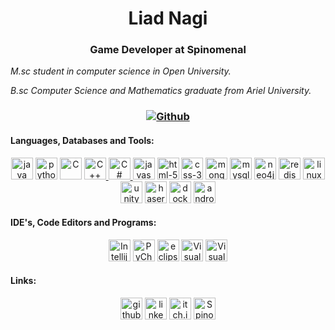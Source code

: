 <h1 align="center">Liad Nagi
<h3 align="center">Game Developer at Spinomenal</h3></h1>




<p align="center"><i>

M.sc student in computer science in Open University.

B.sc Computer Science and Mathematics graduate from Ariel University.

</i></p>

<h3 align="center"> 


[![Github](https://img.shields.io/github/followers/LIADN7?label=Followers&style=social)](https://github.com/LIADN7)

</h3>


<h4 align="left">Languages, Databases and Tools:</h4>
<p align="center">
<a href="https://www.java.com" target="Java"> <img src="https://github.com/get-icon/geticon/blob/master/icons/java.svg" alt="java" width="35" height="35"/></a>
<a href="https://www.python.org" target="Python"> <img src="https://github.com/get-icon/geticon/blob/master/icons/python.svg" alt="python" width="35" height="35"/></a>
<a href="https://en.wikipedia.org/wiki/C_(programming_language)" title="C"> <img src="https://github.com/get-icon/geticon/blob/master/icons/c.svg" alt="C" width="35" height="35"/></a>
<a href="https://www.cplusplus.com/" title="C++"> <img src="https://github.com/get-icon/geticon/blob/master/icons/c-plusplus.svg" alt="C++" width="35" height="35"/>  </a>
<a href="https://www.c-sharpcorner.com/" title="C#"> <img src="https://github.com/get-icon/geticon/blob/master/icons/c-sharp.svg" alt="C#" width="35" height="35"/>  </a>
<a href="https://developer.mozilla.org/he/docs/Web/JavaScript"> <img src="https://github.com/get-icon/geticon/blob/master/icons/javascript.svg" alt="javascript" width="35" height="35"/></a>
<a href="https://developer.mozilla.org/he/docs/Web/HTML"> <img src="https://github.com/get-icon/geticon/blob/master/icons/html-5.svg" alt="html-5" width="35" height="35"/></a>
<a href="https://developer.mozilla.org/en-US/docs/Web/CSS"> <img src="https://github.com/get-icon/geticon/blob/master/icons/css-3.svg" alt="css-3" width="35" height="35"/></a>
<a href="https://www.mongodb.com/"> <img src="https://img.icons8.com/color/50/000000/mongodb.png" alt="mongodb" width="35" height="35"/></a>
<a href="https://www.mysql.com/"> <img src="https://github.com/get-icon/geticon/blob/master/icons/mysql.svg" alt="mysql" width="35" height="35"/></a>
<a href="https://neo4j.com/"> <img src="https://iconape.com/wp-content/files/qy/83705/svg/neo4j.svg" alt="neo4j" width="35" height="35"/></a>
<a href="https://redis.io/"> <img src="https://cdn.iconscout.com/icon/free/png-256/redis-83994.png" alt="redis" width="35" height="35"/></a>
<a href="https://www.linux.org/"> <img src="https://github.com/get-icon/geticon/blob/master/icons/linux-tux.svg" alt="linux" width="35" height="35"/></a>
<a href="https://unity.com/"> <img src="https://w7.pngwing.com/pngs/426/535/png-transparent-unity-new-logo-tech-companies-thumbnail.png" alt="unity" width="35" height="35"/></a>  
<a href="https://phaser.io/" target="git"> <img src="https://github.com/photonstorm/phaser/blob/v2.6.2/resources/Phaser%20Logo/PNG/Phaser-Logo-Small.png" alt="haser" width="35" height="35"/></a>
<a href="https://www.docker.com/"> <img src="https://github.com/get-icon/geticon/blob/master/icons/docker-icon.svg" alt="docker" width="35" height="35"/></a>
<a href="https://developer.android.com/" target="git"> <img src="https://cdn.worldvectorlogo.com/logos/android-studio-1.svg" alt="android studio" width="35" height="35"/></a>



</p>

<h4 align="left">IDE's, Code Editors and Programs:</h4>
<p align="center">
<a href="https://www.jetbrains.com/idea/" title="Intellij IDEA"> <img src="https://github.com/get-icon/geticon/blob/master/icons/intellij-idea.svg" alt="Intellij IDEA" width="35" height="35"/></a>  
<a href="https://www.jetbrains.com/pycharm/" target="PyCharm"> <img src="https://github.com/get-icon/geticon/blob/master/icons/pycharm.svg" alt="PyCharm" width="35" height="35"/></a>
<a href="https://www.eclipse.org/" title="eclipse"> <img src="https://github.com/get-icon/geticon/blob/master/icons/eclipse.svg" alt="eclipse" width="35" height="35"/></a> 
<a href="https://code.visualstudio.com/" title="Visual Studio Code"> <img src="https://github.com/get-icon/geticon/blob/master/icons/visual-studio-code.svg" alt="Visual Studio Code" width="35" height="35"/></a>  
<a href="https://code.visualstudio.com/" title="Visual Studio"> <img src="https://github.com/get-icon/geticon/blob/master/icons/visual-studio.svg" alt="Visual Studio" width="35" height="35"/></a>  
</p>

<h4 align="left">Links:</h4>
<p align="center">
<a href="https://github.com/LIADN7"> <img src="https://cdn3.iconfinder.com/data/icons/inficons/512/github.png" alt="github" width="35" height="35"/></a>
<a href="https://www.linkedin.com/in/liad-nagi/"> <img src="https://github.com/get-icon/geticon/blob/master/icons/linkedin-icon.svg" alt="linkedin" width="35" height="35"/></a>
<a href="https://liadn7.itch.io/"> <img src="https://user-images.githubusercontent.com/7604468/87527283-e4b9eb00-c659-11ea-8281-dc9d8377ce30.png" alt="itch.io" width="35" height="35"/></a>
<a href="https://spinomenal.com/"> <img src="https://pbs.twimg.com/profile_images/1071654833394995200/O1sRcS6O_400x400.jpg" alt="Spinomenal" width="35" height="35"/></a>

</p>
